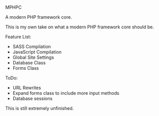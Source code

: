 MPHPC

A modern PHP framework core.

This is my own take on what a modern PHP framework core should be.

Feature List:
* SASS Compilation
* JavaScript Compilation
* Global Site Settings
* Database Class
* Forms Class


ToDo:
* URL Rewrites
* Expand forms class to include more input methods
* Database sessions

This is still extremely unfinished.
